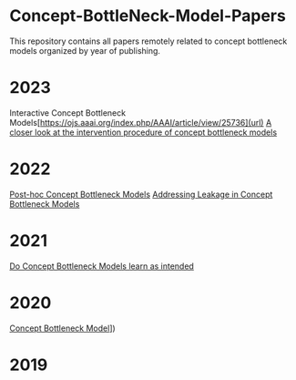 # Concept-BottleNeck-Model-Papers

This repository contains all papers remotely related to concept bottleneck models organized by year of publishing.


# 2023
Interactive Concept Bottleneck Models[https://ojs.aaai.org/index.php/AAAI/article/view/25736](url)
[A closer look at the intervention procedure of concept bottleneck models]([url](https://arxiv.org/pdf/2302.14260.pdf))


# 2022
[Post-hoc Concept Bottleneck Models]([(https://arxiv.org/pdf/2205.15480.pdf)])
[Addressing Leakage in Concept Bottleneck Models]([(https://proceedings.neurips.cc/paper_files/paper/2022/file/944ecf65a46feb578a43abfd5cddd960-Paper-Conference.pdf)])


# 2021
[Do Concept Bottleneck Models learn as intended]([(https://arxiv.org/abs/2105.04289)])


# 2020
[Concept Bottleneck Model]([(https://proceedings.mlr.press/v119/koh20a.html)https://proceedings.mlr.press/v119/koh20a.html)])


# 2019
